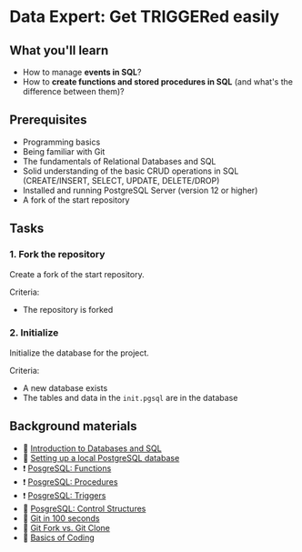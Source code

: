 # Data Expert: Get TRIGGERed easily

## What you'll learn

* How to manage **events in SQL**?
* How to **create functions and stored procedures in SQL** (and what's the difference between them)?

## Prerequisites

* Programming basics
* Being familiar with Git
* The fundamentals of Relational Databases and SQL
* Solid understanding of the basic CRUD operations in SQL (CREATE/INSERT, SELECT, UPDATE, DELETE/DROP)
* Installed and running PostgreSQL Server (version 12 or higher)
* A fork of the start repository

## Tasks

### 1. Fork the repository

Create a fork of the start repository.

Criteria:

* The repository is forked

### 2. Initialize

Initialize the database for the project.

Criteria:

* A new database exists
* The tables and data in the `init.pgsql` are in the database

## Background materials

* 📖 [Introduction to Databases and SQL](https://codethechange.stanford.edu/guides/sql.html)
* 📖 [Setting up a local PostgreSQL database](https://www.prisma.io/dataguide/postgresql/setting-up-a-local-postgresql-database)
* ❗ [PosgreSQL: Functions](https://www.postgresql.org/docs/current/xfunc.html)
* ❗ [PosgreSQL: Procedures](https://www.postgresql.org/docs/current/xproc.html)
* ❗ [PosgreSQL: Triggers](https://www.postgresql.org/docs/current/trigger-definition.html)
* 🍭 [PosgreSQL: Control Structures](https://www.postgresql.org/docs/current/plpgsql-control-structures.html)
* 🎥 [Git in 100 seconds](https://youtu.be/hwP7WQkmECE)
* 🎥 [Git Fork vs. Git Clone](https://youtu.be/6YQxkxw8nhE)
* 🎥 [Basics of Coding](https://youtu.be/I-k-iTUMQAY)
